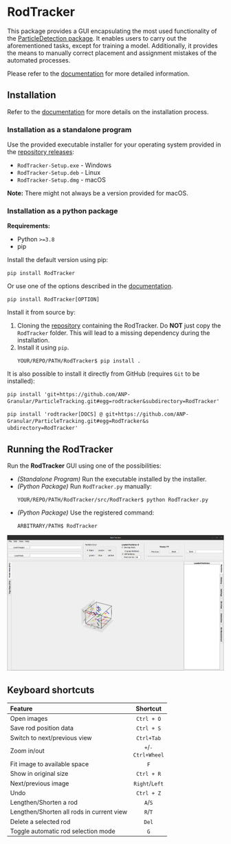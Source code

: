 # RodTracker
This package provides a GUI encapsulating the most used functionality of the [ParticleDetection package](https://pypi.org/project/ParticleDetection/). It enables users to carry out the aforementioned tasks, except for training a model. Additionally, it provides the means to manually correct placement and assignment mistakes of the automated processes.

Please refer to the [documentation](https://particletracking.readthedocs.io/en/stable/RodTracker/RodTracker.html) for more detailed information.

## Installation

Refer to the [documentation](https://particletracking.readthedocs.io/en/stable/installation/rodtracker.html) for more details on the installation process.

### Installation as a standalone program

Use the provided executable installer for your operating system provided in the [repository releases](https://github.com/ANP-Granular/ParticleTracking/releases):
- `RodTracker-Setup.exe` - Windows
- `RodTracker-Setup.deb` - Linux
- `RodTracker-Setup.dmg` - macOS

**Note:** There might not always be a version provided for macOS.

### Installation as a python package
**Requirements:**
- Python `>=3.8`
- pip

Install the default version using pip:
```shell
pip install RodTracker
```
Or use one of the options described in the [documentation](https://particletracking.readthedocs.io/en/stable/installation/rodtracker.html#installation-options).
```shell
pip install RodTracker[OPTION]
```

Install it from source by:
1. Cloning the [repository](https://github.com/ANP-Granular/ParticleTracking) containing the RodTracker. Do **NOT** just copy the `RodTracker` folder. This will lead to a missing dependency during the installation.
2. Install it using `pip`.
   ```shell
   YOUR/REPO/PATH/RodTracker$ pip install .
   ```

It is also possible to install it directly from GitHub (requires `Git` to be installed):
```shell
pip install 'git+https://github.com/ANP-Granular/ParticleTracking.git#egg=rodtracker&subdirectory=RodTracker'
```
```shell
pip install 'rodtracker[DOCS] @ git+https://github.com/ANP-Granular/ParticleTracking.git#egg=RodTracker&s
ubdirectory=RodTracker'
```

## Running the RodTracker
Run the **RodTracker** GUI using one of the possibilities:
  - *(Standalone Program)* Run the executable installed by the installer.
  - *(Python Package)* Run `RodTracker.py` manually:
    ```shell
    YOUR/REPO/PATH/RodTracker/src/RodTracker$ python RodTracker.py
    ```
  - *(Python Package)* Use the registered command:
    ```shell
    ARBITRARY/PATH$ RodTracker
    ```

![RodTracker - GUI](https://raw.githubusercontent.com/ANP-Granular/ParticleTracking/main/docs/source/images/Startup.png)

## Keyboard shortcuts
| Feature                      |                   Shortcut                   |
|:-----------------------------|:--------------------------------------------:|
| Open images                  |                  `Ctrl + O`                  |
| Save rod position data       |                  `Ctrl + S`                  |
| Switch to next/previous view |                  `Ctrl+Tab`                  |
| Zoom in/out                  |      `+`/`-`  <br /> `Ctrl+Wheel`            |
| Fit image to available space | `F` |
| Show in original size        |                  `Ctrl + R`                  |
| Next/previous image          |                `Right`/`Left`                |
| Undo                         |                  `Ctrl + Z`                  |
| Lengthen/Shorten a rod       |                    `A`/`S`                   |
| Lengthen/Shorten all rods in current view    |    `R`/`T`                   |
| Delete a selected rod | `Del` |
| Toggle automatic rod selection mode | `G` |
